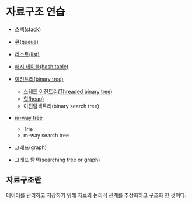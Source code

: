 # 자료구조 연습

- [스택(stack)](stack/)

- [큐(queue)](queue/)

- [리스트(list)](list/)

- [해시 테이블(hash table)](hashtable/)

- [이진트리(binary tree)](binary-tree/)
  - [스레드 이진트리(Threaded binary tree)](binary-tree/threaded-binary-tree/)
  - [힙(heap)](binary-tree/heap/)
  - 이진탐색트리(binary search tree)

- [m-way tree](m-way-tree/)
  - Trie
  - m-way search tree

- 그래프(graph)

- 그래프 탐색(searching tree or graph)

## 자료구조란

데이터를 관리하고 저장하기 위해 자료의 논리적 관계를 추상화하고 구조화 한 것이다.
